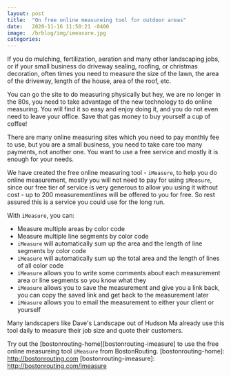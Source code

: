 ```yaml
---
layout: post
title:  "On free online measureing tool for outdoor areas"
date:   2020-11-16 11:50:21 -0400
image:  /brblog/img/imeasure.jpg
categories:
---
```

If you do mulching, fertilization, aeration and many other landscaping jobs, or if your small business do driveway sealing, roofing, or christmas decoration, often times you need to measure the size of the lawn, the area of the driveway, length of the house, area of the roof, etc.

You can go the site to do measuring physically but hey, we are no longer in the 80s, you need to take advantage of the new technology to do online measuring. You will find it so easy and enjoy doing it, and you do not even need to leave your office. Save that gas money to buy yourself a cup of coffee!

There are many online measuring sites which you need to pay monthly fee to use, but you are a small business, you need to take care too many payments, not another one. You want to use a free service and mostly it is enough for your needs.

We have created the free online measuring tool - `iMeasure`, to help you do online measurement, mostly you will not need to pay for using `iMeasure`, since our free tier of service is very generous to allow you using it without cost - up to 200 measurementlines will be offered to you for free. So rest assured this is a service you could use for the long run.

With `iMeasure`, you can:

* Measure multiple areas by color code
* Measure multiple line segments by color code
* `iMeasure` will automatically sum up the area and the length of line segments by color code
* `iMeasure` will automatically sum up the total area and the length of lines of all color code
* `iMeasure` allows you to write some comments about each measurement area or line segments so you know what they
* `iMeasure` allows you to save the measurement and give you a link back, you can copy the saved link and get back to the measurement later
* `iMeasure` allows you to email the measurement to either your client or yourself

Many landscapers like Dave's Landscape out of Hudson Ma already use this tool daily to measure their job size and quote their customers.

Try out the [bostonrouting-home][bostonrouting-imeasure] to use the free online measureing tool `iMeasure` from BostonRouting.
[bostonrouting-home]: http://bostonrouting.com
[bostonrouting-imeasure]:   http://bostonrouting.com/imeasure
